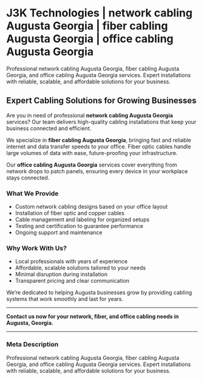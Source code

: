 # J3K Technologies | network cabling Augusta Georgia |  fiber cabling Augusta Georgia | office cabling Augusta Georgia
Professional network cabling Augusta Georgia, fiber cabling Augusta Georgia, and office cabling Augusta Georgia services. Expert installations with reliable, scalable, and affordable solutions for your business.

## Expert Cabling Solutions for Growing Businesses

Are you in need of professional **network cabling Augusta Georgia** services? Our team delivers high-quality cabling installations that keep your business connected and efficient.

We specialize in **fiber cabling Augusta Georgia**, bringing fast and reliable internet and data transfer speeds to your office. Fiber optic cables handle large volumes of data with ease, future-proofing your infrastructure.

Our **office cabling Augusta Georgia** services cover everything from network drops to patch panels, ensuring every device in your workplace stays connected.

### What We Provide

- Custom network cabling designs based on your office layout  
- Installation of fiber optic and copper cables  
- Cable management and labeling for organized setups  
- Testing and certification to guarantee performance  
- Ongoing support and maintenance  

### Why Work With Us?

- Local professionals with years of experience  
- Affordable, scalable solutions tailored to your needs  
- Minimal disruption during installation  
- Transparent pricing and clear communication  

We’re dedicated to helping Augusta businesses grow by providing cabling systems that work smoothly and last for years.

---

**Contact us now for your network, fiber, and office cabling needs in Augusta, Georgia.**

---

### Meta Description

Professional network cabling Augusta Georgia, fiber cabling Augusta Georgia, and office cabling Augusta Georgia services. Expert installations with reliable, scalable, and affordable solutions for your business.
